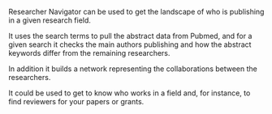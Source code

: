 Researcher Navigator can be used to get the landscape of who is publishing in a given research field.

It uses the search terms to pull the abstract data from Pubmed, and for a given search it checks the main authors publishing and how the abstract keywords differ from the remaining researchers.

In addition it builds a network representing the collaborations between the researchers.

It could be used to get to know who works in a field and, for instance, to find reviewers for your papers or grants.
